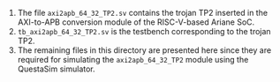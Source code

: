 1. The file `axi2apb_64_32_TP2.sv` contains the trojan TP2 inserted in the AXI-to-APB conversion module of the RISC-V-based Ariane SoC.
2. `tb_axi2apb_64_32_TP2.sv` is the testbench corresponding to the trojan TP2.
3. The remaining files in this directory are presented here since they are required for simulating the `axi2apb_64_32_TP2` module using the QuestaSim simulator.


